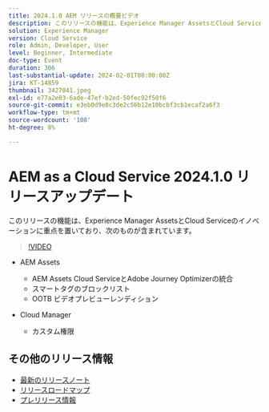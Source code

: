 ```yaml
---
title: 2024.1.0 AEM リリースの概要ビデオ
description: このリリースの機能は、Experience Manager AssetsとCloud Serviceのイノベーションに重点を置いており、次のものが含まれます。AEM Assets - AEM Assets Cloud ServiceとAdobe Journey Optimizerの統合、スマートタグブロックリスト、OOTB ビデオプレビューレンディション、Cloud Manager - カスタム権限
solution: Experience Manager
version: Cloud Service
role: Admin, Developer, User
level: Beginner, Intermediate
doc-type: Event
duration: 306
last-substantial-update: 2024-02-01T00:00:00Z
jira: KT-14859
thumbnail: 3427041.jpeg
exl-id: e77a2e03-6ade-47ef-b2ed-50fec92f50f6
source-git-commit: e3eb0d9e8c3de2c56b12e10bcbf3cb1ecaf2a6f3
workflow-type: tm+mt
source-wordcount: '108'
ht-degree: 8%

---
```


# AEM as a Cloud Service 2024.1.0 リリースアップデート

このリリースの機能は、Experience Manager AssetsとCloud Serviceのイノベーションに重点を置いており、次のものが含まれています。

>[!VIDEO](https://video.tv.adobe.com/v/3427041/?learn=on)

* AEM Assets
   * AEM Assets Cloud ServiceとAdobe Journey Optimizerの統合
   * スマートタグのブロックリスト
   * OOTB ビデオプレビューレンディション

* Cloud Manager
   * カスタム権限

<!--
Have questions about the release?  Discuss the release in [Experience League Communities](https://adobe.ly/3RPNYZF) -->

## その他のリリース情報

* [最新のリリースノート](https://experienceleague.adobe.com/docs/experience-manager-cloud-service/content/release-notes/home.html?lang=ja)
* [ リリースロードマップ ](https://experienceleague.adobe.com/docs/experience-manager-release-information/aem-release-updates/update-releases-roadmap.html?lang=ja)
* [ プレリリース情報 ](https://experienceleague.adobe.com/docs/experience-manager-cloud-service/content/release-notes/prerelease.html)
